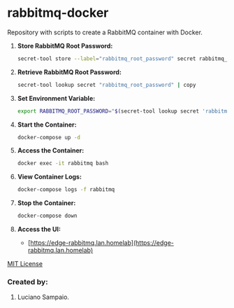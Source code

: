 # rabbitmq-docker
Repository with scripts to create a RabbitMQ container with Docker.

1. **Store RabbitMQ Root Password:**

    ```bash
    secret-tool store --label="rabbitmq_root_password" secret rabbitmq_root_password
    ```

2. **Retrieve RabbitMQ Root Password:**

    ```bash
    secret-tool lookup secret "rabbitmq_root_password" | copy
    ```

3. **Set Environment Variable:**

    ```bash
    export RABBITMQ_ROOT_PASSWORD="$(secret-tool lookup secret 'rabbitmq_root_password')"
    ```

4. **Start the Container:**

    ```bash
    docker-compose up -d
    ```

5. **Access the Container:**

    ```bash
    docker exec -it rabbitmq bash
    ```

6. **View Container Logs:**

    ```bash
    docker-compose logs -f rabbitmq
    ```

7. **Stop the Container:**

    ```bash
    docker-compose down
    ```

8. **Access the UI:**
    - [https://edge-rabbitmq.lan.homelab](https://edge-rabbitmq.lan.homelab)

[MIT License](LICENSE "MIT License")

### Created by:

1. Luciano Sampaio.
